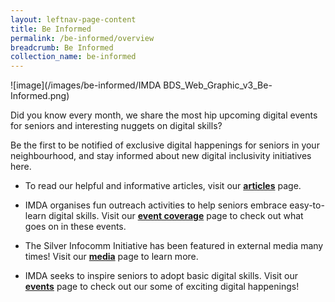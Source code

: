 ```yaml
---
layout: leftnav-page-content
title: Be Informed
permalink: /be-informed/overview
breadcrumb: Be Informed
collection_name: be-informed
---
```


![image](/images/be-informed/IMDA BDS_Web_Graphic_v3_Be-Informed.png)

Did you know every month, we share the most hip upcoming digital events for seniors and interesting nuggets on digital skills?<br>

Be the first to be notified of exclusive digital happenings for seniors in your neighbourhood, and stay informed about new digital inclusivity initiatives here. 

* To read our helpful and informative articles, visit our **[articles](/be-informed/articles)** page. <br>

* IMDA organises fun outreach activities to help seniors embrace easy-to-learn digital skills. Visit our **[event coverage](/be-informed/event-coverage)** page to check out what goes on in these events.<br>

* The Silver Infocomm Initiative has been featured in external media many times! Visit our **[media](/be-informed/media)** page to learn more.<br>

* IMDA seeks to inspire seniors to adopt basic digital skills. Visit our **[events](/events/)** page to check out our some of exciting digital happenings!
